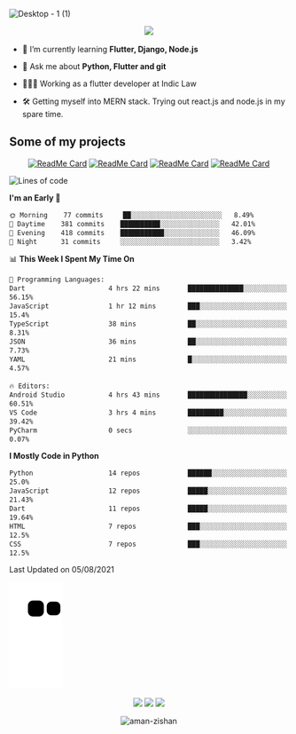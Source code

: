 


<!--
**Aman-zishan/Aman-zishan** is a ✨ _special_ ✨ repository because its `README.md` (this file) appears on your GitHub profile.-->


![Desktop - 1 (1)](https://user-images.githubusercontent.com/55238388/120219106-52faa280-c258-11eb-881b-f68df4583350.png)

<!--
<p align="center"> <a href="https://github.com/ryo-ma/github-profile-trophy"><img src="https://github-profile-trophy.vercel.app/?username=aman-zishan" alt="aman-zishan" /></a> </p> -->

<div align="center">
  
![](https://github-readme-stats.vercel.app/api?username=Aman-zishan&count_private=true&theme=dark&show_icons=true&include_all_commits=true)

</div>


- 🌱 I’m currently learning **Flutter, Django, Node.js**

- 💬 Ask me about **Python, Flutter and git**

- 👩🏻‍💻 Working as a flutter developer at Indic Law

- 🛠 Getting myself into MERN stack. Trying out react.js and node.js in my spare time.






## Some of my projects

<div align="center">

[![ReadMe Card](https://github-readme-stats.vercel.app/api/pin/?username=Aman-zishan&repo=textextractor2.0&theme=dark)](https://github.com/Aman-zishan/textextractor2.0)
[![ReadMe Card](https://github-readme-stats.vercel.app/api/pin/?username=Aman-zishan&repo=DocScanner&theme=dark)](https://github.com/Aman-zishan/DocScanner)
[![ReadMe Card](https://github-readme-stats.vercel.app/api/pin/?username=Aman-zishan&repo=textextractor&theme=dark)](https://github.com/Aman-zishan/textextractor)
[![ReadMe Card](https://github-readme-stats.vercel.app/api/pin/?username=Aman-zishan&repo=palliative-care-clinic&theme=dark)](https://github.com/Aman-zishan/palliative-care-clinic)

</div>

<!--START_SECTION:waka-->
![Lines of code](https://img.shields.io/badge/From%20Hello%20World%20I%27ve%20Written-797993%20lines%20of%20code-blue)

**I'm an Early 🐤** 

```text
🌞 Morning    77 commits     ██░░░░░░░░░░░░░░░░░░░░░░░   8.49% 
🌆 Daytime    381 commits    ██████████░░░░░░░░░░░░░░░   42.01% 
🌃 Evening    418 commits    ███████████░░░░░░░░░░░░░░   46.09% 
🌙 Night      31 commits     ░░░░░░░░░░░░░░░░░░░░░░░░░   3.42%

```


📊 **This Week I Spent My Time On** 

```text
💬 Programming Languages: 
Dart                     4 hrs 22 mins       ██████████████░░░░░░░░░░░   56.15% 
JavaScript               1 hr 12 mins        ███░░░░░░░░░░░░░░░░░░░░░░   15.4% 
TypeScript               38 mins             ██░░░░░░░░░░░░░░░░░░░░░░░   8.31% 
JSON                     36 mins             ██░░░░░░░░░░░░░░░░░░░░░░░   7.73% 
YAML                     21 mins             █░░░░░░░░░░░░░░░░░░░░░░░░   4.57%

🔥 Editors: 
Android Studio           4 hrs 43 mins       ███████████████░░░░░░░░░░   60.51% 
VS Code                  3 hrs 4 mins        █████████░░░░░░░░░░░░░░░░   39.42% 
PyCharm                  0 secs              ░░░░░░░░░░░░░░░░░░░░░░░░░   0.07%

```

**I Mostly Code in Python** 

```text
Python                   14 repos            ██████░░░░░░░░░░░░░░░░░░░   25.0% 
JavaScript               12 repos            █████░░░░░░░░░░░░░░░░░░░░   21.43% 
Dart                     11 repos            █████░░░░░░░░░░░░░░░░░░░░   19.64% 
HTML                     7 repos             ███░░░░░░░░░░░░░░░░░░░░░░   12.5% 
CSS                      7 repos             ███░░░░░░░░░░░░░░░░░░░░░░   12.5%

```



 Last Updated on 05/08/2021
<!--END_SECTION:waka-->



  <p align="center">
  
  ![github contribution grid snake animation](https://raw.githubusercontent.com/Aman-zishan/Aman-zishan/output/github-snake.svg)

  <p align="center">
    <a href="https://www.linkedin.com/in/aman-zishan/" alt="Linkedin"><img src="https://user-images.githubusercontent.com/55238388/120218464-65c0a780-c257-11eb-9b12-3c14e8278bf5.png"></a>
    <a href="mailto:amanzishan.az@gmail.com" alt="Contact me"><img src="https://user-images.githubusercontent.com/55238388/120218600-9d2f5400-c257-11eb-93d6-92740f5ca780.png"></a>
    <a href="https://youtube.com/channel/UCIe6F1qZLZp1ON84Mv6XHSQ" alt="My site"><img src="https://user-images.githubusercontent.com/55238388/120218709-c8b23e80-c257-11eb-823d-b7260f89374e.png"></a>
  </p>
</p>

<p align="center"> <img src="https://komarev.com/ghpvc/?username=aman-zishan&label=Profile%20views&color=0e75b6&style=flat" alt="aman-zishan" /> </p>








